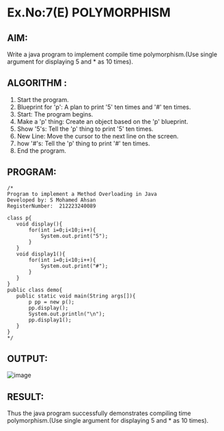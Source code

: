 # Ex.No:7(E)  POLYMORPHISM

## AIM:
Write a java program to implement compile time polymorphism.(Use single argument for displaying 5 and * as 10 times).


## ALGORITHM :
1.	Start the program.
2.	Blueprint for 'p': A plan to print '5' ten times and '#' ten times.
3.	Start: The program begins.
4.	Make a 'p' thing: Create an object based on the 'p' blueprint.
5.	Show '5's: Tell the 'p' thing to print '5' ten times.
6.	New Line: Move the cursor to the next line on the screen.
7.	how '#'s: Tell the 'p' thing to print '#' ten times.
8.	End the program.

## PROGRAM:
 ```
/*
Program to implement a Method Overloading in Java
Developed by: S Mohamed Ahsan
RegisterNumber:  212223240089

class p{
    void display(){
        for(int i=0;i<10;i++){
            System.out.print("5");
        }
    }
    void display1(){
        for(int i=0;i<10;i++){
            System.out.print("#");
        }
    }
}
public class demo{
    public static void main(String args[]){
        p pp = new p();
        pp.display();
        System.out.println("\n");
        pp.display1();
    }
}
*/
```

## OUTPUT:
![image](https://github.com/user-attachments/assets/76643e49-e82a-4cb7-b94e-583572b45564)

## RESULT:
Thus the  java program successfully demonstrates compiling time polymorphism.(Use single argument for displaying 5 and * as 10 times).
